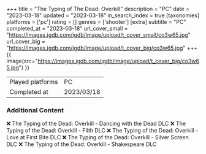 +++
title = "The Typing of The Dead: Overkill"
description = "PC"
date = "2023-03-18"
updated = "2023-03-18"
in_search_index = true
[taxonomies]
platforms = ['pc']
rating = []
genres = ['shooter']
[extra]
subtitle = "PC"
completed_at = "2023-03-18"
url_cover_small = "https://images.igdb.com/igdb/image/upload/t_cover_small/co3w65.jpg"
url_cover_big = "https://images.igdb.com/igdb/image/upload/t_cover_big/co3w65.jpg"
+++
{{ image(src="https://images.igdb.com/igdb/image/upload/t_cover_big/co3w65.jpg") }}

|              |            |
| ------------ | ---------- |
| Played platforms    | PC |
| Completed at | 2023/03/18 |



### Additional Content


❌ The Typing of the Dead: Overkill - Dancing with the Dead DLC
❌ The Typing of the Dead: Overkill - Filth DLC
❌ The Typing of the Dead: Overkill - Love at First Bite DLC
❌ The Typing of the Dead: Overkill - Silver Screen DLC
❌ The Typing of the Dead: Overkill - Shakespeare DLC